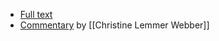 - [Full text](http://habitatchronicles.com/2004/04/you-cant-tell-people-anything/)
- [Commentary](https://dustycloud.org/blog/if-you-cant-tell-people-anything/
) by [[Christine Lemmer Webber]]
